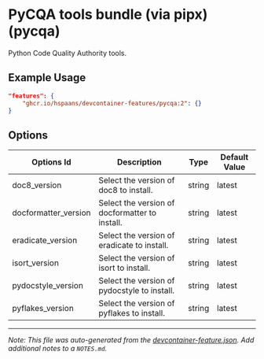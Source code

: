 
# PyCQA tools bundle (via pipx) (pycqa)

Python Code Quality Authority tools.

## Example Usage

```json
"features": {
    "ghcr.io/hspaans/devcontainer-features/pycqa:2": {}
}
```

## Options

| Options Id | Description | Type | Default Value |
|-----|-----|-----|-----|
| doc8_version | Select the version of doc8 to install. | string | latest |
| docformatter_version | Select the version of docformatter to install. | string | latest |
| eradicate_version | Select the version of eradicate to install. | string | latest |
| isort_version | Select the version of isort to install. | string | latest |
| pydocstyle_version | Select the version of pydocstyle to install. | string | latest |
| pyflakes_version | Select the version of pyflakes to install. | string | latest |



---

_Note: This file was auto-generated from the [devcontainer-feature.json](https://github.com/hspaans/devcontainer-features/blob/main/src/pycqa/devcontainer-feature.json).  Add additional notes to a `NOTES.md`._
